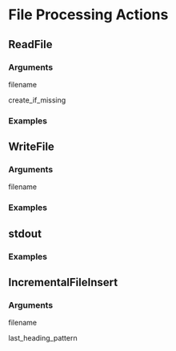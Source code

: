 # File Processing Actions

## ReadFile

### Arguments

filename

create_if_missing

### Examples

## WriteFile

### Arguments

filename

### Examples

## stdout

### Examples

## IncrementalFileInsert

### Arguments

filename

last_heading_pattern
